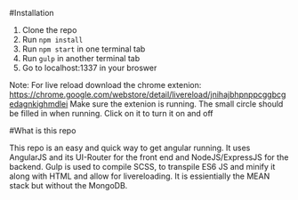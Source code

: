 #Installation

1. Clone the repo
2. Run `npm install`
3. Run `npm start` in one terminal tab
4. Run `gulp` in another terminal tab
5. Go to localhost:1337 in your broswer

Note: For live reload download the chrome extenion:
https://chrome.google.com/webstore/detail/livereload/jnihajbhpnppcggbcgedagnkighmdlei
Make sure the extenion is running. The small circle should be filled in when running. Click on it to turn it on and off

#What is this repo

This repo is an easy and quick way to get angular running. It uses AngularJS and its UI-Router for the front end and NodeJS/ExpressJS for the backend.
Gulp is used to compile SCSS, to transpile ES6 JS and minify it along with HTML and allow for livereloading.
It is essientially the MEAN stack but without the MongoDB.
